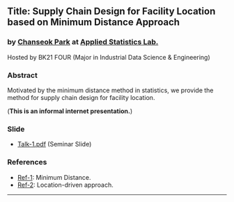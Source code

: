 ## Title: Supply Chain Design for Facility Location based on Minimum Distance Approach 
### by [Chanseok Park](https://appliedstat.github.io) at [Applied Statistics Lab.](https://sites.google.com/view/appliedstatlab)

Hosted by BK21 FOUR (Major in Industrial Data Science & Engineering)

### Abstract 
Motivated by the minimum distance method in statistics, 
we provide the method for supply chain design for facility location.

(**This is an informal internet presentation.**)

### Slide
- [Talk-1.pdf](Talk-1s.pdf) (Seminar Slide)

### References
- [Ref-1](https://doi.org/10.1201/b10956): Minimum Distance.
- [Ref-2](https://doi.org/10.1080/01605682.2020.1811790): Location-driven approach.
    
---
